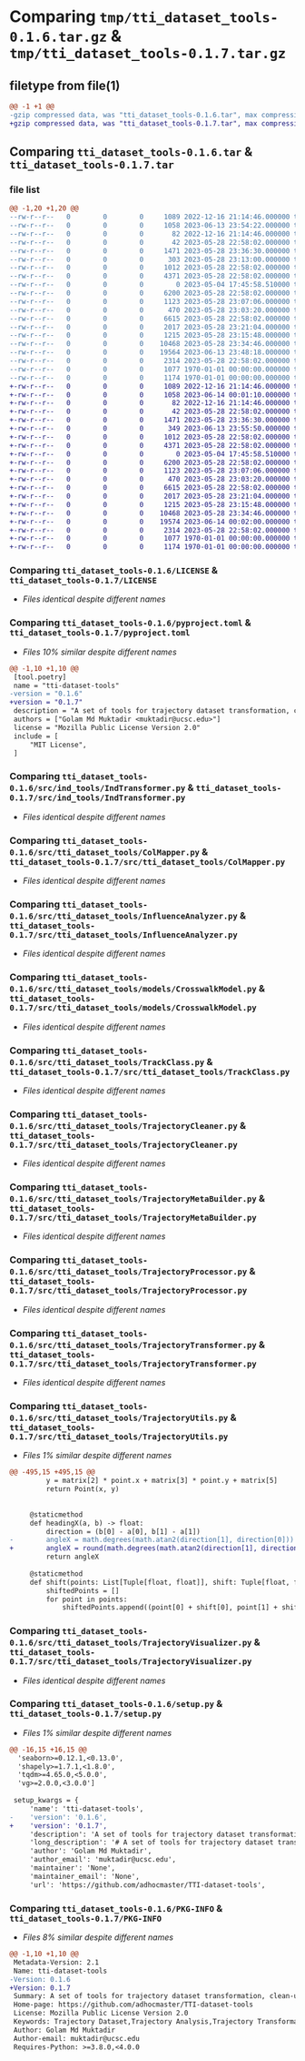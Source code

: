 # Comparing `tmp/tti_dataset_tools-0.1.6.tar.gz` & `tmp/tti_dataset_tools-0.1.7.tar.gz`

## filetype from file(1)

```diff
@@ -1 +1 @@
-gzip compressed data, was "tti_dataset_tools-0.1.6.tar", max compression
+gzip compressed data, was "tti_dataset_tools-0.1.7.tar", max compression
```

## Comparing `tti_dataset_tools-0.1.6.tar` & `tti_dataset_tools-0.1.7.tar`

### file list

```diff
@@ -1,20 +1,20 @@
--rw-r--r--   0        0        0     1089 2022-12-16 21:14:46.000000 tti_dataset_tools-0.1.6/LICENSE
--rw-r--r--   0        0        0     1058 2023-06-13 23:54:22.000000 tti_dataset_tools-0.1.6/pyproject.toml
--rw-r--r--   0        0        0       82 2022-12-16 21:14:46.000000 tti_dataset_tools-0.1.6/README.md
--rw-r--r--   0        0        0       42 2023-05-28 22:58:02.000000 tti_dataset_tools-0.1.6/src/ind_tools/__init__.py
--rw-r--r--   0        0        0     1471 2023-05-28 23:36:30.000000 tti_dataset_tools-0.1.6/src/ind_tools/IndTransformer.py
--rw-r--r--   0        0        0      303 2023-05-28 23:13:00.000000 tti_dataset_tools-0.1.6/src/tti_dataset_tools/__init__.py
--rw-r--r--   0        0        0     1012 2023-05-28 22:58:02.000000 tti_dataset_tools-0.1.6/src/tti_dataset_tools/ColMapper.py
--rw-r--r--   0        0        0     4371 2023-05-28 22:58:02.000000 tti_dataset_tools-0.1.6/src/tti_dataset_tools/InfluenceAnalyzer.py
--rw-r--r--   0        0        0        0 2023-05-04 17:45:58.510000 tti_dataset_tools-0.1.6/src/tti_dataset_tools/models/__init__.py
--rw-r--r--   0        0        0     6200 2023-05-28 22:58:02.000000 tti_dataset_tools-0.1.6/src/tti_dataset_tools/models/CrosswalkModel.py
--rw-r--r--   0        0        0     1123 2023-05-28 23:07:06.000000 tti_dataset_tools-0.1.6/src/tti_dataset_tools/TrackClass.py
--rw-r--r--   0        0        0      470 2023-05-28 23:03:20.000000 tti_dataset_tools-0.1.6/src/tti_dataset_tools/TrackDirection.py
--rw-r--r--   0        0        0     6615 2023-05-28 22:58:02.000000 tti_dataset_tools-0.1.6/src/tti_dataset_tools/TrajectoryCleaner.py
--rw-r--r--   0        0        0     2017 2023-05-28 23:21:04.000000 tti_dataset_tools-0.1.6/src/tti_dataset_tools/TrajectoryMetaBuilder.py
--rw-r--r--   0        0        0     1215 2023-05-28 23:15:48.000000 tti_dataset_tools-0.1.6/src/tti_dataset_tools/TrajectoryProcessor.py
--rw-r--r--   0        0        0    10468 2023-05-28 23:34:46.000000 tti_dataset_tools-0.1.6/src/tti_dataset_tools/TrajectoryTransformer.py
--rw-r--r--   0        0        0    19564 2023-06-13 23:48:18.000000 tti_dataset_tools-0.1.6/src/tti_dataset_tools/TrajectoryUtils.py
--rw-r--r--   0        0        0     2314 2023-05-28 22:58:02.000000 tti_dataset_tools-0.1.6/src/tti_dataset_tools/TrajectoryVisualizer.py
--rw-r--r--   0        0        0     1077 1970-01-01 00:00:00.000000 tti_dataset_tools-0.1.6/setup.py
--rw-r--r--   0        0        0     1174 1970-01-01 00:00:00.000000 tti_dataset_tools-0.1.6/PKG-INFO
+-rw-r--r--   0        0        0     1089 2022-12-16 21:14:46.000000 tti_dataset_tools-0.1.7/LICENSE
+-rw-r--r--   0        0        0     1058 2023-06-14 00:01:10.000000 tti_dataset_tools-0.1.7/pyproject.toml
+-rw-r--r--   0        0        0       82 2022-12-16 21:14:46.000000 tti_dataset_tools-0.1.7/README.md
+-rw-r--r--   0        0        0       42 2023-05-28 22:58:02.000000 tti_dataset_tools-0.1.7/src/ind_tools/__init__.py
+-rw-r--r--   0        0        0     1471 2023-05-28 23:36:30.000000 tti_dataset_tools-0.1.7/src/ind_tools/IndTransformer.py
+-rw-r--r--   0        0        0      349 2023-06-13 23:55:50.000000 tti_dataset_tools-0.1.7/src/tti_dataset_tools/__init__.py
+-rw-r--r--   0        0        0     1012 2023-05-28 22:58:02.000000 tti_dataset_tools-0.1.7/src/tti_dataset_tools/ColMapper.py
+-rw-r--r--   0        0        0     4371 2023-05-28 22:58:02.000000 tti_dataset_tools-0.1.7/src/tti_dataset_tools/InfluenceAnalyzer.py
+-rw-r--r--   0        0        0        0 2023-05-04 17:45:58.510000 tti_dataset_tools-0.1.7/src/tti_dataset_tools/models/__init__.py
+-rw-r--r--   0        0        0     6200 2023-05-28 22:58:02.000000 tti_dataset_tools-0.1.7/src/tti_dataset_tools/models/CrosswalkModel.py
+-rw-r--r--   0        0        0     1123 2023-05-28 23:07:06.000000 tti_dataset_tools-0.1.7/src/tti_dataset_tools/TrackClass.py
+-rw-r--r--   0        0        0      470 2023-05-28 23:03:20.000000 tti_dataset_tools-0.1.7/src/tti_dataset_tools/TrackDirection.py
+-rw-r--r--   0        0        0     6615 2023-05-28 22:58:02.000000 tti_dataset_tools-0.1.7/src/tti_dataset_tools/TrajectoryCleaner.py
+-rw-r--r--   0        0        0     2017 2023-05-28 23:21:04.000000 tti_dataset_tools-0.1.7/src/tti_dataset_tools/TrajectoryMetaBuilder.py
+-rw-r--r--   0        0        0     1215 2023-05-28 23:15:48.000000 tti_dataset_tools-0.1.7/src/tti_dataset_tools/TrajectoryProcessor.py
+-rw-r--r--   0        0        0    10468 2023-05-28 23:34:46.000000 tti_dataset_tools-0.1.7/src/tti_dataset_tools/TrajectoryTransformer.py
+-rw-r--r--   0        0        0    19574 2023-06-14 00:02:00.000000 tti_dataset_tools-0.1.7/src/tti_dataset_tools/TrajectoryUtils.py
+-rw-r--r--   0        0        0     2314 2023-05-28 22:58:02.000000 tti_dataset_tools-0.1.7/src/tti_dataset_tools/TrajectoryVisualizer.py
+-rw-r--r--   0        0        0     1077 1970-01-01 00:00:00.000000 tti_dataset_tools-0.1.7/setup.py
+-rw-r--r--   0        0        0     1174 1970-01-01 00:00:00.000000 tti_dataset_tools-0.1.7/PKG-INFO
```

### Comparing `tti_dataset_tools-0.1.6/LICENSE` & `tti_dataset_tools-0.1.7/LICENSE`

 * *Files identical despite different names*

### Comparing `tti_dataset_tools-0.1.6/pyproject.toml` & `tti_dataset_tools-0.1.7/pyproject.toml`

 * *Files 10% similar despite different names*

```diff
@@ -1,10 +1,10 @@
 [tool.poetry]
 name = "tti-dataset-tools"
-version = "0.1.6"
+version = "0.1.7"
 description = "A set of tools for trajectory dataset transformation, clean-up, and augmentation"
 authors = ["Golam Md Muktadir <muktadir@ucsc.edu>"]
 license = "Mozilla Public License Version 2.0"
 include = [
     "MIT License",
 ]
```

### Comparing `tti_dataset_tools-0.1.6/src/ind_tools/IndTransformer.py` & `tti_dataset_tools-0.1.7/src/ind_tools/IndTransformer.py`

 * *Files identical despite different names*

### Comparing `tti_dataset_tools-0.1.6/src/tti_dataset_tools/ColMapper.py` & `tti_dataset_tools-0.1.7/src/tti_dataset_tools/ColMapper.py`

 * *Files identical despite different names*

### Comparing `tti_dataset_tools-0.1.6/src/tti_dataset_tools/InfluenceAnalyzer.py` & `tti_dataset_tools-0.1.7/src/tti_dataset_tools/InfluenceAnalyzer.py`

 * *Files identical despite different names*

### Comparing `tti_dataset_tools-0.1.6/src/tti_dataset_tools/models/CrosswalkModel.py` & `tti_dataset_tools-0.1.7/src/tti_dataset_tools/models/CrosswalkModel.py`

 * *Files identical despite different names*

### Comparing `tti_dataset_tools-0.1.6/src/tti_dataset_tools/TrackClass.py` & `tti_dataset_tools-0.1.7/src/tti_dataset_tools/TrackClass.py`

 * *Files identical despite different names*

### Comparing `tti_dataset_tools-0.1.6/src/tti_dataset_tools/TrajectoryCleaner.py` & `tti_dataset_tools-0.1.7/src/tti_dataset_tools/TrajectoryCleaner.py`

 * *Files identical despite different names*

### Comparing `tti_dataset_tools-0.1.6/src/tti_dataset_tools/TrajectoryMetaBuilder.py` & `tti_dataset_tools-0.1.7/src/tti_dataset_tools/TrajectoryMetaBuilder.py`

 * *Files identical despite different names*

### Comparing `tti_dataset_tools-0.1.6/src/tti_dataset_tools/TrajectoryProcessor.py` & `tti_dataset_tools-0.1.7/src/tti_dataset_tools/TrajectoryProcessor.py`

 * *Files identical despite different names*

### Comparing `tti_dataset_tools-0.1.6/src/tti_dataset_tools/TrajectoryTransformer.py` & `tti_dataset_tools-0.1.7/src/tti_dataset_tools/TrajectoryTransformer.py`

 * *Files identical despite different names*

### Comparing `tti_dataset_tools-0.1.6/src/tti_dataset_tools/TrajectoryUtils.py` & `tti_dataset_tools-0.1.7/src/tti_dataset_tools/TrajectoryUtils.py`

 * *Files 1% similar despite different names*

```diff
@@ -495,15 +495,15 @@
         y = matrix[2] * point.x + matrix[3] * point.y + matrix[5]
         return Point(x, y)
 
 
     @staticmethod
     def headingX(a, b) -> float:
         direction = (b[0] - a[0], b[1] - a[1])
-        angleX = math.degrees(math.atan2(direction[1], direction[0]))
+        angleX = round(math.degrees(math.atan2(direction[1], direction[0])), 2)
         return angleX
     
     @staticmethod
     def shift(points: List[Tuple[float, float]], shift: Tuple[float, float]) -> List[Tuple[float, float]]:
         shiftedPoints = []
         for point in points:
             shiftedPoints.append((point[0] + shift[0], point[1] + shift[1]))
```

### Comparing `tti_dataset_tools-0.1.6/src/tti_dataset_tools/TrajectoryVisualizer.py` & `tti_dataset_tools-0.1.7/src/tti_dataset_tools/TrajectoryVisualizer.py`

 * *Files identical despite different names*

### Comparing `tti_dataset_tools-0.1.6/setup.py` & `tti_dataset_tools-0.1.7/setup.py`

 * *Files 1% similar despite different names*

```diff
@@ -16,15 +16,15 @@
  'seaborn>=0.12.1,<0.13.0',
  'shapely>=1.7.1,<1.8.0',
  'tqdm>=4.65.0,<5.0.0',
  'vg>=2.0.0,<3.0.0']
 
 setup_kwargs = {
     'name': 'tti-dataset-tools',
-    'version': '0.1.6',
+    'version': '0.1.7',
     'description': 'A set of tools for trajectory dataset transformation, clean-up, and augmentation',
     'long_description': '# A set of tools for trajectory dataset transformation, clean-up, and augmentation',
     'author': 'Golam Md Muktadir',
     'author_email': 'muktadir@ucsc.edu',
     'maintainer': 'None',
     'maintainer_email': 'None',
     'url': 'https://github.com/adhocmaster/TTI-dataset-tools',
```

### Comparing `tti_dataset_tools-0.1.6/PKG-INFO` & `tti_dataset_tools-0.1.7/PKG-INFO`

 * *Files 8% similar despite different names*

```diff
@@ -1,10 +1,10 @@
 Metadata-Version: 2.1
 Name: tti-dataset-tools
-Version: 0.1.6
+Version: 0.1.7
 Summary: A set of tools for trajectory dataset transformation, clean-up, and augmentation
 Home-page: https://github.com/adhocmaster/TTI-dataset-tools
 License: Mozilla Public License Version 2.0
 Keywords: Trajectory Dataset,Trajectory Analysis,Trajectory Transformation,Trajectory Augmentation
 Author: Golam Md Muktadir
 Author-email: muktadir@ucsc.edu
 Requires-Python: >=3.8.0,<4.0.0
```

